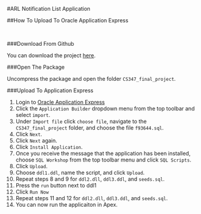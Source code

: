 #ARL Notification List Application
<br>

##How To Upload To Oracle Application Express

<br>

###Download From Github

You can download the project [here](https://github.com/mpanoratra/cs347_final_project/archive/master.zip).

###Open The Package

Uncompress the package and open the folder `CS347_final_project`.

###Upload To Application Express

1. Login to [Oracle Application Express](https://apex.oracle.com)
2. Click the `Application Builder` dropdown menu from the top toolbar and select `import`.
3. Under `Import file` click `choose file`, navigate to the `CS347_final_project` folder, and choose the file `f93644.sql`.
4. Click `Next`.
5. Click `Next` again.
6. Click `Install Application`.
7. Once you receive the message that the application has been installed, choose `SQL Workshop` from the top toolbar menu and click `SQL Scripts`.
8. Click `Upload`.
9. Choose `ddl1.ddl`, name the script, and click `Upload`. 
10. Repeat steps 8 and 9 for `ddl2.dll`, `ddl3.ddl`, and `seeds.sql`.
11. Press the `run` button next to ddl1
12. Click `Run Now`
13. Repeat steps 11 and 12 for `ddl2.dll`, `ddl3.ddl`, and `seeds.sql`.
14. You can now run the applicaiton in Apex.
